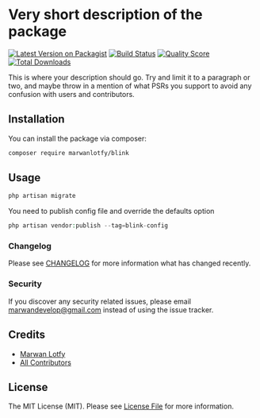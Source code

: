 # Very short description of the package

[![Latest Version on Packagist](https://img.shields.io/packagist/v/marwanlotfy/blink.svg?style=flat-square)](https://packagist.org/packages/marwanlotfy/blink)
[![Build Status](https://img.shields.io/travis/marwanlotfy/blink/master.svg?style=flat-square)](https://travis-ci.org/marwanlotfy/blink)
[![Quality Score](https://img.shields.io/scrutinizer/g/marwanlotfy/blink.svg?style=flat-square)](https://scrutinizer-ci.com/g/marwanlotfy/blink)
[![Total Downloads](https://img.shields.io/packagist/dt/marwanlotfy/blink.svg?style=flat-square)](https://packagist.org/packages/marwanlotfy/blink)

This is where your description should go. Try and limit it to a paragraph or two, and maybe throw in a mention of what PSRs you support to avoid any confusion with users and contributors.

## Installation

You can install the package via composer:

```bash
composer require marwanlotfy/blink
```

## Usage

``` php
php artisan migrate
```
You need to publish config file and override the defaults option
``` php
php artisan vendor:publish --tag=blink-config
```

### Changelog

Please see [CHANGELOG](CHANGELOG.md) for more information what has changed recently.

### Security

If you discover any security related issues, please email marwandevelop@gmail.com instead of using the issue tracker.

## Credits

- [Marwan Lotfy](https://github.com/marwanlotfy)
- [All Contributors](../../contributors)

## License

The MIT License (MIT). Please see [License File](LICENSE.md) for more information.
